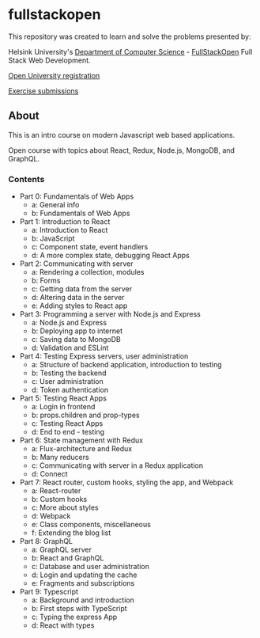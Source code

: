 # fullstackopen

This repository was created to learn and solve the problems presented by:

Helsink University's [Department of Computer Science](https://www.helsinki.fi/en/computer-science) - [FullStackOpen](https://fullstackopen.com/en/about/) Full Stack Web Development.

[Open University registration](https://courses.helsinki.fi/en/aytkt21009en/131840261)

[Exercise submissions](https://studies.cs.helsinki.fi/stats/courses/fullstackopen)

## About

This is an intro course on modern Javascript web based applications.

Open course with topics about React, Redux, Node.js, MongoDB, and GraphQL.

### Contents

- Part 0: Fundamentals of Web Apps
  - a: General info
  - b: Fundamentals of Web Apps
- Part 1: Introduction to React
  - a: Introduction to React
  - b: JavaScript
  - c: Component state, event handlers
  - d: A more complex state, debugging React Apps
- Part 2: Communicating with server
  - a: Rendering a collection, modules
  - b: Forms
  - c: Getting data from the server
  - d: Altering data in the server
  - e: Adding styles to React app
- Part 3: Programming a server with Node.js and Express
  - a: Node.js and Express
  - b: Deploying app to internet
  - c: Saving data to MongoDB
  - d: Validation and ESLint
- Part 4: Testing Express servers, user administration
  - a: Structure of backend application, introduction to testing
  - b: Testing the backend
  - c: User administration
  - d: Token authentication
- Part 5: Testing React Apps
  - a: Login in frontend
  - b: props.children and prop-types
  - c: Testing React Apps
  - d: End to end - testing
- Part 6: State management with Redux
  - a: Flux-architecture and Redux
  - b: Many reducers
  - c: Communicating with server in a Redux application
  - d: Connect
- Part 7: React router, custom hooks, styling the app, and Webpack
  - a: React-router
  - b: Custom hooks
  - c: More about styles
  - d: Webpack
  - e: Class components, miscellaneous
  - f: Extending the blog list
- Part 8: GraphQL
  - a: GraphQL server
  - b: React and GraphQL
  - c: Database and user administration
  - d: Login and updating the cache
  - e: Fragments and subscriptions
- Part 9: Typescript
  - a: Background and introduction
  - b: First steps with TypeScript
  - c: Typing the express App
  - d: React with types
